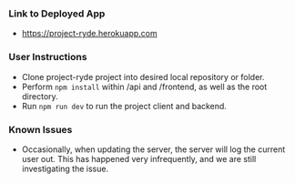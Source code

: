 ### Link to Deployed App
- https://project-ryde.herokuapp.com

### User Instructions
- Clone project-ryde project into desired local repository or folder.
- Perform ```npm install``` within /api and /frontend, as well as the root directory.
- Run ```npm run dev``` to run the project client and backend. 

### Known Issues
- Occasionally, when updating the server, the server will log the current user out. This has happened very infrequently, and we are still investigating the issue.

